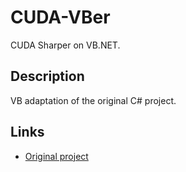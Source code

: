 # CUDA-VBer
CUDA Sharper on VB.NET.

## Description 
VB adaptation of the original C# project.

## Links 
- [Original project](https://github.com/mlivernoche/CudaSharper)

